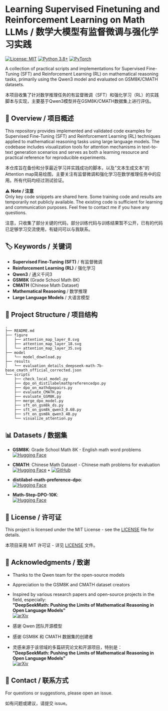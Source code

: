 # Learning Supervised Finetuning and Reinforcement Learning on Math LLMs / 数学大模型有监督微调与强化学习实践

[![License: MIT](https://img.shields.io/badge/License-MIT-yellow.svg)](https://opensource.org/licenses/MIT)
[![Python 3.8+](https://img.shields.io/badge/python-3.8+-blue.svg)](https://www.python.org/downloads/)
[![PyTorch](https://img.shields.io/badge/PyTorch-%23EE4C2C.svg?logo=PyTorch&logoColor=white)](https://pytorch.org/)

A collection of practical scripts and implementations for Supervised Fine-Tuning (SFT) and Reinforcement Learning (RL) on mathematical reasoning tasks, primarily using the Qwen3 model and evaluated on GSM8K/CMATH datasets.

本项目收集了针对数学推理任务的有监督微调（SFT）和强化学习（RL）的实践脚本与实现，主要基于Qwen3模型并在GSM8K/CMATH数据集上进行评估。

## 📖 Overview / 项目概述

This repository provides implemented and validated code examples for Supervised Fine-Tuning (SFT) and Reinforcement Learning (RL) techniques applied to mathematical reasoning tasks using large language models. The codebase includes visualization tools for attention mechanisms in text-to-text generation scenarios and serves as both a learning resource and practical reference for reproducible experiments.

本仓库旨在备份和分享最近学习并实践成功的脚本，以及"文本生成文本"的Attention map简易绘图，主要关注有监督微调和强化学习在数学推理任务中的应用。所有代码均经过测试验证。

⚠️ **Note / 注意**  
Only key code snippets are shared here. Some training code and results are temporarily not publicly available. The existing code is sufficient for learning and communication purposes. Feel free to contact me if you have any questions.

注意，只收集了部分关键的代码，部分训练代码与训练结果暂不公开，已有的代码已足够学习交流使用，有疑问可以与我联系。

## 🏷️ Keywords / 关键词

- **Supervised Fine-Tuning (SFT)** / 有监督微调
- **Reinforcement Learning (RL)** / 强化学习  
- **Qwen3** / 通义千问3
- **GSM8K** (Grade School Math 8K)
- **CMATH** (Chinese Math Dataset)
- **Mathematical Reasoning** / 数学推理
- **Large Language Models** / 大语言模型

## 📁 Project Structure / 项目结构
```
.
├── README.md
├── figure
│   ├── attention_map_layer_0.svg
│   ├── attention_map_layer_18.svg
│   └── attention_map_layer_35.svg
├── model
│   └── model_download.py
├── results
│   └── evaluation_details_deepseek-math-7b-base_cmath_official_corrected.json
└── scripts
    ├── check_local_model.py
    ├── dpo_on_distilabelmathpreferencedpo.py
    ├── dpo_on_mathdpopairs.py
    ├── evaluate_CMATH.py
    ├── evaluate_GSM8K.py
    ├── merge_dpo_model.py
    ├── sft_on_gsm8k_ds.py
    ├── sft_on_gsm8k_qwen3_0.6B.py
    ├── sft_on_gsm8k_qwen3_4B.py
    └── visualize_attention.py
```
## 📊 Datasets / 数据集

- **GSM8K**: Grade School Math 8K - English math word problems  
  [![Hugging Face](https://img.shields.io/badge/%F0%9F%A4%97%20Hugging%20Face-Dataset-blue)](https://huggingface.co/datasets/openai/gsm8k)

- **CMATH**: Chinese Math Dataset - Chinese math problems for evaluation  
  [![Hugging Face](https://img.shields.io/badge/%F0%9F%A4%97%20Hugging%20Face-Dataset-blue)](https://huggingface.co/datasets/weitianwen/cmath) • 
  [![GitHub](https://img.shields.io/badge/GitHub-Repository-black)](https://github.com/XiaoMi/cmath)

- **distilabel-math-preference-dpo**:  
  [![Hugging Face](https://img.shields.io/badge/%F0%9F%A4%97%20Hugging%20Face-Dataset-blue)](https://huggingface.co/datasets/argilla/distilabel-math-preference-dpo)

- **Math-Step-DPO-10K**:  
  [![Hugging Face](https://img.shields.io/badge/%F0%9F%A4%97%20Hugging%20Face-Dataset-blue)](https://huggingface.co/datasets/xinlai/Math-Step-DPO-10K)

## 📜 License / 许可证

This project is licensed under the MIT License - see the [LICENSE](LICENSE) file for details.

本项目采用 MIT 许可证 - 详见 [LICENSE](LICENSE) 文件。

## 🙏 Acknowledgments / 致谢

- Thanks to the Qwen team for the open-source models
- Appreciation to the GSM8K and CMATH dataset creators
- Inspired by various research papers and open-source projects in the field, especially:  
  **"DeepSeekMath: Pushing the Limits of Mathematical Reasoning in Open Language Models"**  
  [![arXiv](https://img.shields.io/badge/arXiv-2402.03300-b31b1b.svg)](https://arxiv.org/abs/2402.03300)

- 感谢 Qwen 团队开源模型
- 感谢 GSM8K 和 CMATH 数据集的创建者
- 灵感来源于该领域的多篇研究论文和开源项目，特别是：  
  **"DeepSeekMath: Pushing the Limits of Mathematical Reasoning in Open Language Models"**  
  [![arXiv](https://img.shields.io/badge/arXiv-2402.03300-b31b1b.svg)](https://arxiv.org/abs/2402.03300)

## 📧 Contact / 联系方式

For questions or suggestions, please open an issue.

如有问题或建议，请提交 issue。